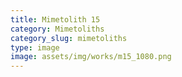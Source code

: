 ```yaml
---
title: Mimetolith 15
category: Mimetoliths
category_slug: mimetoliths
type: image
image: assets/img/works/m15_1080.png
---
```

